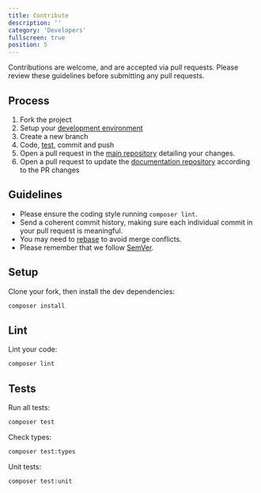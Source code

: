 ```yaml
---
title: Contribute
description: ''
category: 'Developers'
fullscreen: true
position: 5
---
```


Contributions are welcome, and are accepted via pull requests.
Please review these guidelines before submitting any pull requests.

## Process

1. Fork the project
2. Setup your [development environment](/developers/setup)
3. Create a new branch
4. Code, [test](/developers/testing), commit and push
5. Open a pull request in the [main repository](https://github.com/def-studio/pest-plugin-laravel-expectations)  detailing your changes.
6. Open a pull request to update the [documentation repository](https://github.com/def-studio/pest-plugin-laravel-expectations-docs) according to the PR changes
## Guidelines

* Please ensure the coding style running `composer lint`.
* Send a coherent commit history, making sure each individual commit in your pull request is meaningful.
* You may need to [rebase](https://git-scm.com/book/en/v2/Git-Branching-Rebasing) to avoid merge conflicts.
* Please remember that we follow [SemVer](http://semver.org/).

## Setup

Clone your fork, then install the dev dependencies:
```bash
composer install
```
## Lint

Lint your code:
```bash
composer lint
```
## Tests

Run all tests:
```bash
composer test
```

Check types:
```bash
composer test:types
```

Unit tests:
```bash
composer test:unit
```
